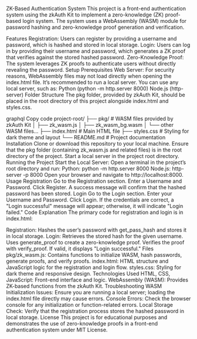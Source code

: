 ZK-Based Authentication System
This project is a front-end authentication system using the zkAuth Kit to implement a zero-knowledge (ZK) proof-based login system. The system uses a WebAssembly (WASM) module for password hashing and zero-knowledge proof generation and verification.

Features
Registration: Users can register by providing a username and password, which is hashed and stored in local storage.
Login: Users can log in by providing their username and password, which generates a ZK proof that verifies against the stored hashed password.
Zero-Knowledge Proof: The system leverages ZK proofs to authenticate users without directly revealing the password.
Setup
Prerequisites
Web Server: For security reasons, WebAssembly files may not load directly when opening the index.html file. It’s recommended to run a local server.
You can use any local server, such as:
Python (python -m http.server 8000)
Node.js (http-server)
Folder Structure
The pkg folder, provided by zkAuth Kit, should be placed in the root directory of this project alongside index.html and styles.css.

graphql
Copy code
project-root/
├── pkg/                   # WASM files provided by zkAuth Kit
│   ├── zk_wasm.js
│   ├── zk_wasm_bg.wasm
│   └── other WASM files...
├── index.html             # Main HTML file
├── styles.css             # Styling for dark theme and layout
└── README.md              # Project documentation
Installation
Clone or download this repository to your local machine.
Ensure that the pkg folder (containing zk_wasm.js and related files) is in the root directory of the project.
Start a local server in the project root directory.
Running the Project
Start the Local Server:
Open a terminal in the project’s root directory and run:
Python: python -m http.server 8000
Node.js: http-server -p 8000
Open your browser and navigate to http://localhost:8000.
Usage
Registration
Go to the Registration section.
Enter a Username and Password.
Click Register. A success message will confirm that the hashed password has been stored.
Login
Go to the Login section.
Enter your Username and Password.
Click Login.
If the credentials are correct, a "Login successful" message will appear; otherwise, it will indicate "Login failed."
Code Explanation
The primary code for registration and login is in index.html:

Registration:
Hashes the user’s password with get_pass_hash and stores it in local storage.
Login:
Retrieves the stored hash for the given username.
Uses generate_proof to create a zero-knowledge proof.
Verifies the proof with verify_proof. If valid, it displays "Login successful."
Files
pkg/zk_wasm.js: Contains functions to initialize WASM, hash passwords, generate proofs, and verify proofs.
index.html: HTML structure and JavaScript logic for the registration and login flow.
styles.css: Styling for dark theme and responsive design.
Technologies Used
HTML, CSS, JavaScript: Front-end interface and logic.
WebAssembly (WASM): Provides ZK-based functions from the zkAuth Kit.
Troubleshooting
WASM Initialization Issues: Ensure you are running a local server; loading the index.html file directly may cause errors.
Console Errors: Check the browser console for any initialization or function-related errors.
Local Storage Check: Verify that the registration process stores the hashed password in local storage.
License
This project is for educational purposes and demonstrates the use of zero-knowledge proofs in a front-end authentication system under MIT License.
